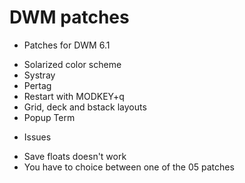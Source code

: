 DWM patches
===========

* Patches for DWM 6.1

- Solarized color scheme
- Systray
- Pertag
- Restart with MODKEY+q
- Grid, deck and bstack layouts
- Popup Term 

* Issues
- Save floats doesn't work
- You have to choice between one of the 05 patches
